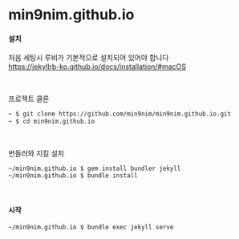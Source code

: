 # min9nim.github.io


#### 설치

처음 세팅시 루비가 기본적으로 설치되어 있어야 합니다
<br>
<https://jekyllrb-ko.github.io/docs/installation/#macOS>


<br>

프로젝트 클론
```bash
~ $ git clone https://github.com/min9nim/min9nim.github.io.git
~ $ cd min9nim.github.io
```

<br>

번들러와 지킬 설치
```
~/min9nim.github.io $ gem install bundler jekyll
~/min9nim.github.io $ bundle install
```

<br>

#### 시작
```bash
~/min9nim.github.io $ bundle exec jekyll serve
```
